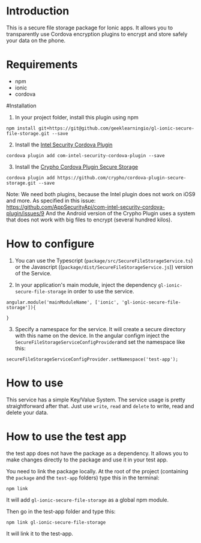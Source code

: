 # Introduction
This is a secure file storage package for Ionic apps.
It allows you to transparently use Cordova encryption plugins to encrypt and store safely your data on the phone.

# Requirements
- npm
- ionic
- cordova

#Installation
1) In your project folder, install this plugin using npm
```
npm install git+https://git@github.com/geeklearningio/gl-ionic-secure-file-storage.git --save
```

2) Install the [Intel Security Cordova Plugin](https://github.com/AppSecurityApi/com-intel-security-cordova-plugin)
```
cordova plugin add com-intel-security-cordova-plugin --save
```

3) Install the [Crypho Cordova Plugin Secure Storage](https://github.com/Crypho/cordova-plugin-secure-storage)
```
cordova plugin add https://github.com/crypho/cordova-plugin-secure-storage.git --save
```

Note:
We need both plugins, because the Intel plugin does not work on iOS9 and more. As specified in this issue: https://github.com/AppSecurityApi/com-intel-security-cordova-plugin/issues/9
And the Android version of the Crypho Plugin uses a system that does not work with big files to encrypt (several hundred kilos).


# How to configure
1) You can use the Typescript (`package/src/SecureFileStorageService.ts`) or the Javascript ((`package/dist/SecureFileStorageService.js`)) version of the Service.

2) In your application's main module, inject the dependency `gl-ionic-secure-file-storage` in order to use the service.
```
angular.module('mainModuleName', ['ionic', 'gl-ionic-secure-file-storage']){

}
```

3) Specify a namespace for the service. It will create a secure directory with this name on the device. In the angular configm inject the `SecureFileStorageServiceConfigProvider`and set the namespace like this:
```
secureFileStorageServiceConfigProvider.setNamespace('test-app');
```

# How to use
This service has a simple Key/Value System.
The service usage is pretty straightforward after that. Just use `write`, `read` and `delete` to write, read and delete your data.

# How to use the test app
the test app does not have the package as a dependency. It allows you to make changes directly to the package and use it in your test app.

You need to link the package locally.
At the root of the project (containing the `package` and the `test-app` folders) type this in the terminal:
```
npm link
```
It will add `gl-ionic-secure-file-storage` as a global npm module.

Then go in the test-app folder and type this:
```
npm link gl-ionic-secure-file-storage
```
It will link it to the test-app.

